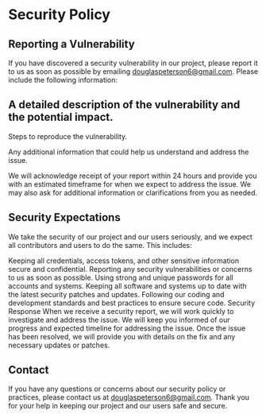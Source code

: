 # Security Policy
## Reporting a Vulnerability
If you have discovered a security vulnerability in our project, please report it to us as soon as possible by emailing [douglaspeterson6@gmail.com](mailto:douglaspeterson6@gmail.com). Please include the following information:

## A detailed description of the vulnerability and the potential impact.
Steps to reproduce the vulnerability.

Any additional information that could help us understand and address the issue.

We will acknowledge receipt of your report within 24 hours and provide you with an estimated timeframe for when we expect to address the issue. We may also ask for additional information or clarifications from you as needed.

## Security Expectations
We take the security of our project and our users seriously, and we expect all contributors and users to do the same. This includes:

Keeping all credentials, access tokens, and other sensitive information secure and confidential.
Reporting any security vulnerabilities or concerns to us as soon as possible.
Using strong and unique passwords for all accounts and systems.
Keeping all software and systems up to date with the latest security patches and updates.
Following our coding and development standards and best practices to ensure secure code.
Security Response
When we receive a security report, we will work quickly to investigate and address the issue. We will keep you informed of our progress and expected timeline for addressing the issue. Once the issue has been resolved, we will provide you with details on the fix and any necessary updates or patches.

## Contact
If you have any questions or concerns about our security policy or practices, please contact us at [douglaspeterson6@gmail.com](mailto:douglaspeterson6@gamil.com). Thank you for your help in keeping our project and our users safe and secure.
